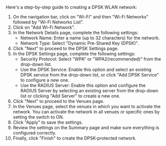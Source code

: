 Here's a step-by-step guide to creating a DPSK WLAN network:

1. On the navigation bar, click on "Wi-Fi" and then "Wi-Fi Networks" followed by "Wi-Fi Networks List".
2. Click on "Add Wi-Fi Network".
3. In the Network Details page, complete the following settings:
   - Network Name: Enter a name (up to 32 characters) for the network.
   - Network Type: Select "Dynamic Pre-Shared Key (DPSK)".
4. Click "Next" to proceed to the DPSK Settings page.
5. In the DPSK Settings page, complete the following settings:
   - Security Protocol: Select "WPA" or "WPA2(recommended)" from the drop-down list.
   - Use the DPSK Service: Enable this option and select an existing DPSK service from the drop-down list, or click "Add DPSK Service" to configure a new one.
   - Use the RADIUS Server: Enable this option and configure the RADIUS Server by selecting an existing server from the drop-down list or clicking "Add Server" to create a new one.
6. Click "Next" to proceed to the Venues page.
7. In the Venues page, select the venues in which you want to activate the network. You can activate the network in all venues or specific ones by setting the switch to ON.
8. Click "Apply" to save the settings.
9. Review the settings on the Summary page and make sure everything is configured correctly.
10. Finally, click "Finish" to create the DPSK-protected network.
